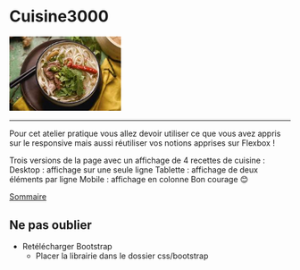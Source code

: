 # Cuisine3000

<img src="./img/soupe.jpg" title="Cuisine3000" alt="cuisine3000 project illustration" width="200"/>
<hr>

Pour cet atelier pratique vous allez devoir utiliser ce que vous avez appris sur le responsive mais aussi réutiliser vos notions apprises sur Flexbox !

Trois versions de la page avec un affichage de 4 recettes de cuisine :
Desktop : affichage sur une seule ligne
Tablette : affichage de deux éléments par ligne
Mobile : affichage en colonne
Bon courage 😊

[Sommaire](../)

## Ne pas oublier
- Retélécharger Bootstrap
    - Placer la librairie dans le dossier css/bootstrap


